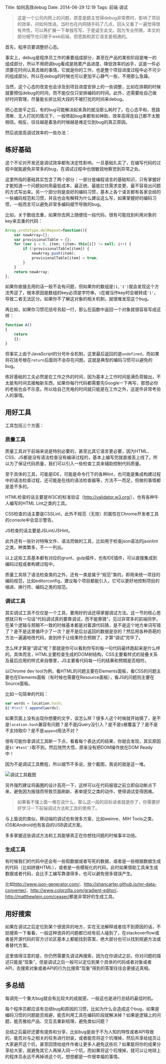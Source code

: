 Title: 如何高效debug
Date: 2014-06-29 12:19
Tags: 前端 调试

> 这是一个公司内网上的问题，原意是题主觉得debug非常费时，影响了项目的效率，问如何改进。当时也在内网随手码了几点，回头又看了一遍觉得很有共性，可以再扩展一下单独写写，于是诞生此文。因为专业所限，本文的部分细节也只限于web前端，但思路和其它语言是相通的。

首先，程序员要调整好心态。

事实上，debug是程序员工作的重要组成部分，甚至在产品的某些阶段是唯一的组成部分，所以不用把调bug看成是拖累产品进度、降低效率的凶手，这是一件必须要花时间认真去做的事情，它就是你的工作，也是整个项目进度过程中必不可少的组成部分。所以在debug的时候也可以更加平心静气一些，不用那么急躁。

当然，这个心态的改变也会涉及到项目进度安排上的一些调整，比如在排期的时候就要预估debug的时间，而不能仅仅只安排编码的时间。此外，还需要给自己做好时间管理，尽量能长排比较大段的不被打扰的时间来debug。

把心态放平之后，有的bug可能解决起来真的就没那么耗时了。在心态平和、思路清晰、无人打扰的情况下，一般修起bug来都有如神助，效率高得连自己都不太敢相信。相反，往往越是着急的时候越是难定位到bug的真正原因。

<!-- $$solo_more$$ -->

然后说提高调试效率的一些办法：

## 练好基础

这个不论对开发还是调试效率都有决定性影响，一旦基础扎实了，在编写代码的过程中就能避免非常多的bug，在调试过程中也很敏锐地察觉到异常之处。

这里所指的基础其实包含了两个部分：一部分是编程语言的基础知识，只有掌握好才能知道一个问题如何用最低成本、最正统、最能扛住需求变更、最不容易出问题的方式写出来。另一个部分则是良好的编码习惯，基本上各个语言都有各家总结的一些编码规范和习惯，并且也会有解释为什么建议这么写，如果掌握好的编码习惯，一般而言可以避免非常多编码细节导致的bug。

比如，关于数组去重，如果你去网上随便找一段代码，很有可能找到利用对象的key来去重的代码：

```javascript
Array.prototype.delRepeat=function(){
	var newArray=[];
	var provisionalTable = {};
	for (var i = 0, item; (item= this[i]) != null; i++) {
		if (!provisionalTable[item]) {
			newArray.push(item);
			provisionalTable[item] = true;
		}
	}
	return newArray;
};
```

如果你直接去用的话一般不会有问题，但如果你的数组是`[1,'1']`就会发现这个方法秀逗了，根本原因是数组的key必须是字符串，`1`在被当作key时会被转成`'1'`，导致二者无法区分。如果你不了解这对象的相关机制，就很难发现这个bug。

再比如，如果你习惯花括号另起一行，那么在函数中返回一个对象就很容易写成这样：

```javascript
function A()
{
	return
	{};
}
```

但事实上由于JavaScript的分号补全机制，这里最后返回的是`undefined`，而如果将花括号根在`return`后面则不会存在问题。这就是典型的编码习惯可以避免的bug。

练好基础的工夫必然是在工作之外的时间，因为基本上工作时间是满负荷输出，不太能有时间去接触新东西，如果你每行代码都需要先Google一下再写，那想必你的老板也会不乐意。所以给自己充电的时间就只能是在工作之外，这是件非常考验人的事情。

## 用好工具

工具包括三个方面：

### 质量工具

质量工具对于前端来说是特别必要的，甚至比其它语言更必要，因为HTML、CSS、JS都是没有语法检查没有编译过程的，基本上编写完就直接丢上线了。所以为了保证代码质量，我们可以引入一些检查工具来辅助控制代码质量。

至于具体的工具，可能是IDE，可能是命令行下的各种lint，也可能是集成构建过程中的语法检查过程，还可能是在线的语法检查器等，方法不一而足，但做的事情都是差不多的。

HTML检查的话主要是W3C的标准验证（<http://validator.w3.org/>），也有各种牛人编写的HTML Lint之类的工具。

CSS检查的话主要是CSSLint，此外不规范（无效）的属性在Chrome开发者工具的console中会显示警告。

JS检查的话主要是JSLint/JSHint。

此外还有一些针对特殊文件、语法而做的工具，比如用于检查json语法的jsonlint之类，种类繁多，不一一列出。

以上这些工具基本都有对应的grunt、gulp插件，也有IDE插件，可以直接集成到编码过程或者构建过程中。

质量工具除了语法检查类的之外，还有一类是属于“规范”类的，即用来统一项目的编码规范，比如editorconfig，建议每个项目都能引入，它可以更好地控制项目的缩进、换行符、编码之类的规范。

### 调试工具

其实调试工具不仅仅是一个工具，要用好的话还得掌握调试方法。这一节的核心思想就只有一句话“代码调试真的要靠调试，而不能靠猜”。见过非常多的前端同学，在某个逻辑与预期不一致的时候基本都是对着源代码猜，是不是这个地方单词写错了？是不是这里循环少了一次？是不是后台返回的数据是空的？然后用各种奇葩的方法一遍遍地改代码，直到终于让结果符合预期了，才算“调试”完毕了。

怎么样才算是“调试”呢？那就是你可以看到你写的每一句代码最终跑起来是什么样的。具体而言，HTML主要检查生成的DOM树结构，CSS主要看样式的层叠关系及最后应用的样式来自哪里，JS主要看代码每一行的结果和预期是否相符。

以Chrome dev tool为例，看HTML的问题主要在Elements面板，看CSS的问题主要也在Elements面板（有时候也需要在Resource面板），看JS的问题则主要在Source面板。

比如一句简单的代码：

```javascript
var words = location.hash;
$('#test').append(words);
```

如果页面上没有出现你想要的文字，该怎么样？很多人这个时候就开始猜了，是不是`location.hash`兼容有问题？是不是jQuery没引入？是不是`$`被覆盖了？是不是不支持取ID？是不是`append`用法不对？

很有可能你拿调试工具断一下点，看看每个表达式的结果，你就会发现，其实原因是`$('#test')`取不到。然后恍然大悟，原来没有把DOM操作放在DOM Ready中！

因为不是调试工具教程，所以细节不多说，放个截图，我说的就是这一堆。

![调试工具截图]()

另外强烈建议将画圈的设计高亮一下，这样可以在代码报错之前立即自动断点下来，避免因为报错而导致页面刷新、表单提交之类的动作，使得调试变得困难。

> 如果看不懂上面一堆在说什么，那么这一段的目标读者就是你了，你需要好好学习一下前端调试方法和工具的使用了。

与上面说的类似，移动端的调试也有很多方案，比如weinre、MIH Tools之类，iOS和Android也有各自的USB调试方案。

多多掌握这些调试方法和工具能够真正在你想找问题的时候事半功倍。

### 生成工具

有时候我们的代码中还会有一些假数据或者写死的数据，或者是一些根据数据生成的代码（比如拼接HTML），或者是一些模板化的代码，此时如果借助工具来生成数据或者代码，会比手工编写靠谱得多，也可以避免很多错误产生。

比如<http://www.json-generator.com/>、<http://shancarter.github.io/mr-data-converter/>、<http://www.colorzilla.com/gradient-editor/>、<http://matthewlein.com/ceaser/>都是非常好的生成工具。

## 用好搜索

如果在调试之后定位到某个很诡异的地方，实在无法解释或者找不到原因的话，不妨搜索一下看看，一般这种诡异的问题都已经有前人碰到了，在stackoverflow或者是开源代码的官方讨论区基本上都能找到答案，绝大部分也可以找到规避方法或者替代方案。

这里值得注意的是，你仍然需要先调试再搜索，因为在你调试之前，你对问题的描述只能是“现象”，但是调试之后一般可以定位到某个具体的代码或者对象或者API，去搜索对象或者API的行为比搜索“现象”得到的答案往往会更接近真相。

## 多总结

每调完一个重大bug就会有比较大的成就感，一般这也是进行总结的最佳时机。

每个程序员都应该有总结bug和原因的习惯，比如为什么会造成这个bug，如果是编码习惯的问题能否规避，能否利用工具在编码阶段就解决掉？如果是逻辑上的问题，能否推给产品、交互去重新梳理，避免类似问题？

总结之后最好还要有提炼和分享，比如bug是由于不为人知的特性或者API导致的，能否对与之相关的任务进行封装，或者能否将这个坑埋掉，然后共享给组员让大家避开这个坑，甚至回馈给组件作者让更多人避免这些坑？如果能将你的成果分享给大家，就避免其它人再掉入同一个坑，而如果将这个坑埋掉，就可以让地球上的程序员永远不再掉进这个坑，想想都是一件很幸福的事情。



